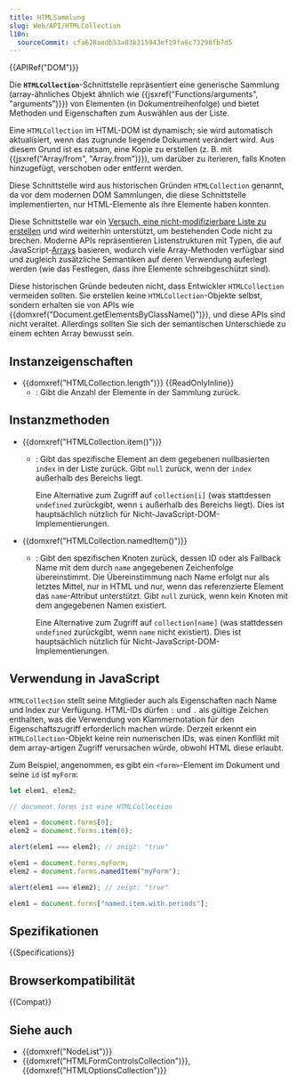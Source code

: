 ```yaml
---
title: HTMLSammlung
slug: Web/API/HTMLCollection
l10n:
  sourceCommit: cfa628aedb53a83b315943ef19fa6c73298fb7d5
---
```


{{APIRef("DOM")}}

Die **`HTMLCollection`**-Schnittstelle repräsentiert eine generische Sammlung (array-ähnliches Objekt ähnlich wie {{jsxref("Functions/arguments", "arguments")}}) von Elementen (in Dokumentreihenfolge) und bietet Methoden und Eigenschaften zum Auswählen aus der Liste.

Eine `HTMLCollection` im HTML-DOM ist dynamisch; sie wird automatisch aktualisiert, wenn das zugrunde liegende Dokument verändert wird. Aus diesem Grund ist es ratsam, eine Kopie zu erstellen (z. B. mit {{jsxref("Array/from", "Array.from")}}), um darüber zu iterieren, falls Knoten hinzugefügt, verschoben oder entfernt werden.

Diese Schnittstelle wird aus historischen Gründen `HTMLCollection` genannt, da vor dem modernen DOM Sammlungen, die diese Schnittstelle implementierten, nur HTML-Elemente als ihre Elemente haben konnten.

Diese Schnittstelle war ein [Versuch, eine nicht-modifizierbare Liste zu erstellen](https://stackoverflow.com/questions/74630989/why-use-domstringlist-rather-than-an-array/74641156#74641156) und wird weiterhin unterstützt, um bestehenden Code nicht zu brechen. Moderne APIs repräsentieren Listenstrukturen mit Typen, die auf JavaScript-[Arrays](/de/docs/Web/JavaScript/Reference/Global_Objects/Array) basieren, wodurch viele Array-Methoden verfügbar sind und zugleich zusätzliche Semantiken auf deren Verwendung auferlegt werden (wie das Festlegen, dass ihre Elemente schreibgeschützt sind).

Diese historischen Gründe bedeuten nicht, dass Entwickler `HTMLCollection` vermeiden sollten. Sie erstellen keine `HTMLCollection`-Objekte selbst, sondern erhalten sie von APIs wie {{domxref("Document.getElementsByClassName()")}}, und diese APIs sind nicht veraltet. Allerdings sollten Sie sich der semantischen Unterschiede zu einem echten Array bewusst sein.

## Instanzeigenschaften

- {{domxref("HTMLCollection.length")}} {{ReadOnlyInline}}
  - : Gibt die Anzahl der Elemente in der Sammlung zurück.

## Instanzmethoden

- {{domxref("HTMLCollection.item()")}}

  - : Gibt das spezifische Element an dem gegebenen nullbasierten `index` in der Liste zurück. Gibt `null` zurück, wenn der `index` außerhalb des Bereichs liegt.

    Eine Alternative zum Zugriff auf `collection[i]` (was stattdessen `undefined` zurückgibt, wenn `i` außerhalb des Bereichs liegt). Dies ist hauptsächlich nützlich für Nicht-JavaScript-DOM-Implementierungen.

- {{domxref("HTMLCollection.namedItem()")}}

  - : Gibt den spezifischen Knoten zurück, dessen ID oder als Fallback Name mit dem durch `name` angegebenen Zeichenfolge übereinstimmt. Die Übereinstimmung nach Name erfolgt nur als letztes Mittel, nur in HTML und nur, wenn das referenzierte Element das `name`-Attribut unterstützt. Gibt `null` zurück, wenn kein Knoten mit dem angegebenen Namen existiert.

    Eine Alternative zum Zugriff auf `collection[name]` (was stattdessen `undefined` zurückgibt, wenn `name` nicht existiert). Dies ist hauptsächlich nützlich für Nicht-JavaScript-DOM-Implementierungen.

## Verwendung in JavaScript

`HTMLCollection` stellt seine Mitglieder auch als Eigenschaften nach Name und Index zur Verfügung. HTML-IDs dürfen `:` und `.` als gültige Zeichen enthalten, was die Verwendung von Klammernotation für den Eigenschaftszugriff erforderlich machen würde. Derzeit erkennt ein `HTMLCollection`-Objekt keine rein numerischen IDs, was einen Konflikt mit dem array-artigen Zugriff verursachen würde, obwohl HTML diese erlaubt.

Zum Beispiel, angenommen, es gibt ein `<form>`-Element im Dokument und seine `id` ist `myForm`:

```js
let elem1, elem2;

// document.forms ist eine HTMLCollection

elem1 = document.forms[0];
elem2 = document.forms.item(0);

alert(elem1 === elem2); // zeigt: "true"

elem1 = document.forms.myForm;
elem2 = document.forms.namedItem("myForm");

alert(elem1 === elem2); // zeigt: "true"

elem1 = document.forms["named.item.with.periods"];
```

## Spezifikationen

{{Specifications}}

## Browserkompatibilität

{{Compat}}

## Siehe auch

- {{domxref("NodeList")}}
- {{domxref("HTMLFormControlsCollection")}}, {{domxref("HTMLOptionsCollection")}}
